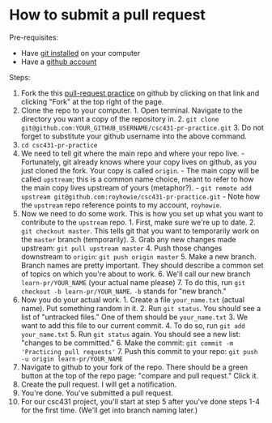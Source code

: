 # How to submit a pull request

Pre-requisites:
  * Have [git installed][install-git] on your computer
  * Have a [github account][github-join]

Steps:
  1. Fork the this [pull-request practice][csc431-pr-practice] on github by
    clicking  on that link and clicking "Fork" at the top right of the page.
  2. Clone the repo to your computer.
    1. Open terminal. Navigate to the directory you want a copy of the
      repository in.
    2. `git clone git@github.com:YOUR_GITHUB_USERNAME/csc431-pr-practice.git`
    3. Do not forget to substitute your github username into the above command.
  3. `cd csc431-pr-practice`
  4. We need to tell git where the main repo and where your repo live.
    - Fortunately, git already knows where your copy lives on github, as you
      just cloned the fork. Your copy is called `origin`.
    - The main copy will be called `upstream`; this is a common name choice,
      meant to refer to how the main copy lives upstream of yours (metaphor?).
    - `git remote add upstream git@github.com:royhowie/csc431-pr-practice.git`
    - Note how the `upstream` repo reference points to my account, `royhowie`.
  5. Now we need to do some work. This is how you set up what you want to
    contribute to the `upstream` repo.
    1. First, make sure we're up to date.
    2. `git checkout master`. This tells git that you want to temporarily work
      on the  `master` branch (temporarily).
    3. Grab any new changes made upstream: `git pull upstream master`
    4. Push those changes downstream to `origin`: `git push origin master`
    5. Make a new branch. Branch names are pretty important. They should
      describe a common set of topics on which you're about to work.
    6. We'll call our new branch `learn-pr/YOUR_NAME` (your actual name please)
    7. To do this, run `git checkout -b learn-pr/YOUR_NAME`. `-b` stands for
      "new branch."
  6. Now you do your actual work.
    1. Create a file `your_name.txt` (actual name). Put something random in it.
    2. Run `git status`. You should see a list of "untracked files." One of them
      should be `your_name.txt`
    3. We want to add this file to our current commit.
    4. To do so, run `git add your_name.txt`
    5. Run `git status` again. You should see a new list: "changes to be
      committed."
    6. Make the commit: `git commit -m 'Practicing pull requests'`
    7. Push this commit to your repo: `git push -u origin learn-pr/YOUR_NAME`
  7. Navigate to github to your fork of the repo. There should be a green
    button at the top of the repo page: "compare and pull request." Click it.
  8. Create the pull request. I will get a notification.
  9. You're done. You've submitted a pull request.
  10. For our csc431 project, you'll start at step 5 after you've done steps 1-4
    for the first time. (We'll get into branch naming later.)

[csc431-pr-practice]: https://github.com/royhowie/csc431-pr-practice
[github-join]: https://github.com/join
[install-git]: https://git-scm.com/book/en/v2/Getting-Started-Installing-Git
